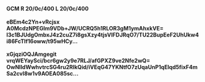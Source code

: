 #### GCM R 20/0c/400 L 20/0c/400
**eBEm4c2Yn+vRcjsx**<br/>**A0McdzNPEGlm9VDb+JW/UCRQ5h1RLOR3gM1ymAhxkVE=**<br/>**I3c1BJUdgOmbxJ4z2cuZ7i8gsXzy4tjsVlFDJRqO7/TU22BupEeF2UhUkw4i86FcTIf16oww/t95wHCy...**<br/><br/>
**xGjqziOQJAmgegit**<br/>**vrqWEYaySci/bcr6gw2y9e7RLJ/afGPXZ9ve2Nfe2wQ=**<br/>**OwNlIdWwhvtrcSG4ru2RIkQid/iVEqG47YKNtfO7zUqaUnP1qElqd5fixF4mSa2cvI8w1v9AOEA085sc...**